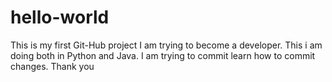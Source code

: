 # hello-world
This is my first Git-Hub project
I am trying to become a developer. This i am doing both in Python and Java. 
I am trying to commit learn how to commit changes. Thank you
